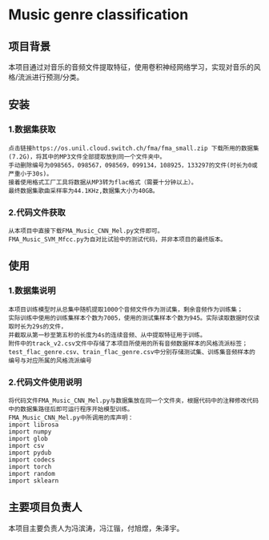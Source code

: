 Music genre classification  
=====  

## 项目背景  
本项目通过对音乐的音频文件提取特征，使用卷积神经网络学习，实现对音乐的风格/流派进行预测/分类。  

## 安装  
### 1.数据集获取  
    点击链接https://os.unil.cloud.switch.ch/fma/fma_small.zip 下载所用的数据集(7.2G)，将其中的MP3文件全部提取放到同一个文件夹中。  
    手动删除编号为098565，098567，098569，099134，108925，133297的文件(时长为0或严重小于30s)。  
    接着使用格式工厂工具将数据从MP3转为flac格式（需要十分钟以上）。  
    最终数据集歌曲采样率为44.1KHz,数据集大小为40GB。

### 2.代码文件获取  
    从本项目中直接下载FMA_Music_CNN_Mel.py文件即可。  
    FMA_Music_SVM_Mfcc.py为自对比试验中的测试代码，并非本项目的最终版本。  

## 使用  
### 1.数据集说明  
    本项目训练模型时从总集中随机提取1000个音频文件作为测试集，剩余音频作为训练集；  
    实际训练中使用的训练集样本个数为7005，使用的测试集样本个数为945。实际读取数据时仅读取时长为29s的文件，  
    并截取从第一秒至第五秒的长度为4s的连续音频、从中提取特征用于训练。
    附件中的track_v2.csv文件中存储了本项目所使用的所有音频数据样本的风格流派标签；  
    test_flac_genre.csv、train_flac_genre.csv中分别存储测试集、训练集音频样本的编号与对应所属的风格流派编号  

### 2.代码文件使用说明
    将代码文件FMA_Music_CNN_Mel.py与数据集放在同一个文件夹，根据代码中的注释修改代码中的数据集路径后即可运行程序开始模型训练。  
    FMA_Music_CNN_Mel.py中所调用的库声明：  
    import librosa  
    import numpy  
    import glob  
    import csv  
    import pydub  
    import codecs  
    import torch  
    import random  
    import sklearn 

## 主要项目负责人  
   本项目主要负责人为冯滨涛，冯江锴，付旭煜，朱泽宇。

